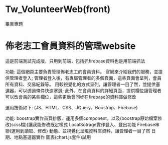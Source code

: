 # Tw_VolunteerWeb(front)

畢業專題

佈老志工會員資料的管理website
==============================
這是前端測試完成版，只用到前端，包括抓firebase資料也是用前端抓法

功能:
這個網頁主要負責管理佈老志工的會員資料。
官網來介紹我們的服務，並提供管理者登入;
管理者登入後，有專屬管理者的多個頁面，這些頁面會呈列，會員所有資料、交易紀錄等。
用較視覺化的方式呈列，讓管理者一目了然，並提供塞選器，可以透過條件快速塞選;
此外，在會員資料的詳細頁面，提供欄位讓管理者可以改會員的某些欄位，這些更動會同步在firebase的資料庫做修改

運用技術如下:
(JS、HTML、CSS、JQuery、Boostrap、Firebase)

功能:
boostrap實作首頁排版、運用多個component，以及(boostrap原始檔案修改(scss檔))讓我能修改既定樣式
LocalSotrage實作登入、登出功能
Firebase串聯(運用到讀取、修改)
動態、並視覺化呈現資料庫資料，讓管理者一目了然
日期、地點塞選器實作
圖表(chart.js套件)試用


